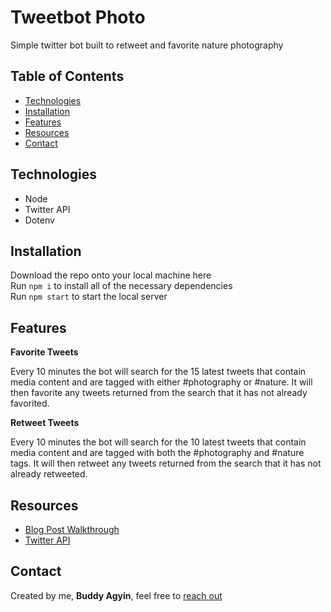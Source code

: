 # Tweetbot Photo

Simple twitter bot built to retweet and favorite nature photography

## Table of Contents

- [Technologies](https://github.com/agyin3/tweetbot-photo#technologies)
- [Installation](https://github.com/agyin3/tweetbot-photo#installation)
- [Features](https://github.com/agyin3/tweetbot-photo#features)
- [Resources](https://github.com/agyin3/tweetbot-photo#resources)
- [Contact](https://github.com/agyin3/tweetbot-photo#contact)

## Technologies

- Node
- Twitter API
- Dotenv

## Installation

Download the repo onto your local machine here <br/>
Run `npm i` to install all of the necessary dependencies <br/>
Run `npm start` to start the local server <br/>

## Features

**Favorite Tweets**

Every 10 minutes the bot will search for the 15 latest tweets that contain media content and are tagged with either #photography or #nature. It will then favorite any tweets returned from the search that it has not already favorited.

**Retweet Tweets**

Every 10 minutes the bot will search for the 10 latest tweets that contain media content and are tagged with both the #photography and #nature tags. It will then retweet any tweets returned from the search that it has not already retweeted.

## Resources

- [Blog Post Walkthrough](https://buddyagyin.blog/twitter-bot-using-node-js-and-heroku-1-3/)
- [Twitter API](https://developer.twitter.com/en/docs/twitter-api)

## Contact

Created by me, **Buddy Agyin**, feel free to [reach out](https://linkedin.com/in/buddy-agyin)
